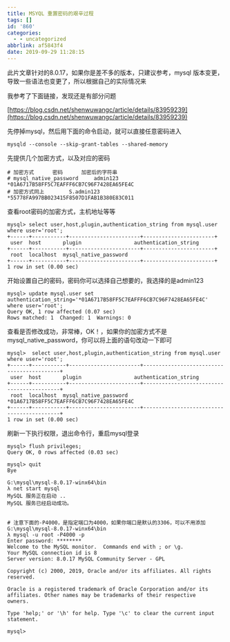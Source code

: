 ```yaml
---
title: MSYQL 重置密码的艰辛过程
tags: []
id: '860'
categories:
  - - uncategorized
abbrlink: af5843f4
date: 2019-09-29 11:28:15
---
```


此片文章针对的8.0.17，如果你是差不多的版本，只建议参考，mysql 版本变更，导致一些语法也变更了，所以根据自己的实际情况来

我参考了下面链接，发现还是有部分问题

[https://blog.csdn.net/shenwuwangc/article/details/83959239](https://blog.csdn.net/shenwuwangc/article/details/83959239)

先停掉mysql，然后用下面的命令启动，就可以直接任意密码进入

```
mysqld --console --skip-grant-tables --shared-memory
```

先提供几个加密方式，以及对应的密码

```
# 加密方式      密码      加密后的字符串
# mysql_native_password     admin123    *01A6717B58FF5C7EAFFF6CB7C96F7428EA65FE4C
# 加密方式同上        S.admin123        *55778FA997BB023415F8507D1FAB1B380E83C011
```

查看root密码的加密方式，主机地址等等

```
mysql> select user,host,plugin,authentication_string from mysql.user where user='root';
+------+-----------+-----------------------+-----------------------+
 user  host       plugin                 authentication_string 
+------+-----------+-----------------------+-----------------------+
 root  localhost  mysql_native_password                        
+------+-----------+-----------------------+-----------------------+
1 row in set (0.00 sec)
```

开始设置自己的密码，密码你可以选择自己想要的，我选择的是admin123

```
mysql> update mysql.user set authentication_string='*01A6717B58FF5C7EAFFF6CB7C96F7428EA65FE4C' where user='root';
Query OK, 1 row affected (0.07 sec)
Rows matched: 1  Changed: 1  Warnings: 0
```

查看是否修改成功，非常棒，OK！，如果你的加密方式不是mysql\_native\_password，你可以将上面的语句改动一下即可

```
mysql>  select user,host,plugin,authentication_string from mysql.user where user='root';
+------+-----------+-----------------------+-------------------------------------------+
 user  host       plugin                 authentication_string                     
+------+-----------+-----------------------+-------------------------------------------+
 root  localhost  mysql_native_password  *01A6717B58FF5C7EAFFF6CB7C96F7428EA65FE4C 
+------+-----------+-----------------------+-------------------------------------------+
1 row in set (0.00 sec)
```

刷新一下执行权限，退出命令行，重启mysql登录

```
mysql> flush privileges;
Query OK, 0 rows affected (0.03 sec)

mysql> quit
Bye

G:\mysql\mysql-8.0.17-winx64\bin
λ net start mysql
MySQL 服务正在启动 ..
MySQL 服务已经启动成功。


# 注意下面的-P4000，是指定端口为4000，如果你端口是默认的3306，可以不用添加
G:\mysql\mysql-8.0.17-winx64\bin
λ mysql -u root -P4000 -p
Enter password: ********
Welcome to the MySQL monitor.  Commands end with ; or \g.
Your MySQL connection id is 8
Server version: 8.0.17 MySQL Community Server - GPL

Copyright (c) 2000, 2019, Oracle and/or its affiliates. All rights reserved.

Oracle is a registered trademark of Oracle Corporation and/or its
affiliates. Other names may be trademarks of their respective
owners.

Type 'help;' or '\h' for help. Type '\c' to clear the current input statement.

mysql>
```